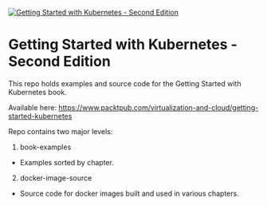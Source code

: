 [![Getting Started with Kubernetes - Second Edition](https://d255esdrn735hr.cloudfront.net/sites/default/files/imagecache/ppv4_main_book_cover/B06302_MockupCover.jpg "Book Cover")](https://www.packtpub.com/virtualization-and-cloud/getting-started-kubernetes-second-edition)

# Getting Started with Kubernetes - Second Edition

This repo holds examples and source code for the Getting Started with Kubernetes book.

Available here: https://www.packtpub.com/virtualization-and-cloud/getting-started-kubernetes

Repo contains two major levels:
1. book-examples
  * Examples sorted by chapter.
2. docker-image-source
  * Source code for docker images built and used in various chapters.
